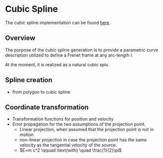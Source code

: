 # Cubic Spline

The cubic spline implementation can be found [here](../include/corridor/cubic_spline/.).

## Overview
The purpose of the cubic spline generation is to provide a parametric curve description utilized to define a Frenet frame at any arc-length $l$.

At the moment, it is realized as a natural cubic splu

## Spline creation
- from polygon to cubic spline

## Coordinate transformation

- Transformation functions for position and velocity
- Error propagation for the two assumptions of the projection point.
  - Linear projection, when assumed that the projection point is not in motion
  - non-linear projection in case the projection point has the same velocity as the tangential velocity of the source.
  - $E=m c^2 \qquad \text{with} \quad \frac{1}{2}\pi$